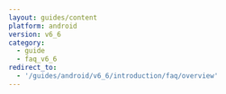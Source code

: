 ```yaml
---
layout: guides/content
platform: android
version: v6_6
category:
  - guide
  - faq_v6_6
redirect_to:
  - '/guides/android/v6_6/introduction/faq/overview'
---
```

